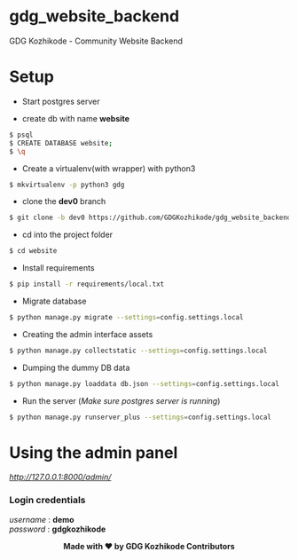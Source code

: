 # gdg_website_backend
GDG Kozhikode - Community Website Backend

# Setup
* Start postgres server

* create db with name **website**
```bash
$ psql
$ CREATE DATABASE website;
$ \q
```
* Create a virtualenv(with wrapper) with python3
```bash
$ mkvirtualenv -p python3 gdg   
```
* clone the **dev0** branch
```bash
$ git clone -b dev0 https://github.com/GDGKozhikode/gdg_website_backend.git
```
* cd into the project folder
```bash
$ cd website
```
* Install requirements
```bash
$ pip install -r requirements/local.txt
```
* Migrate database
```bash
$ python manage.py migrate --settings=config.settings.local
```
* Creating the admin interface assets
```bash
$ python manage.py collectstatic --settings=config.settings.local
```
* Dumping the dummy DB data
```bash
$ python manage.py loaddata db.json --settings=config.settings.local
```
* Run the server (*Make sure postgres server is running*)
```bash
$ python manage.py runserver_plus --settings=config.settings.local
```

# Using the admin panel
*http://127.0.0.1:8000/admin/*

### Login credentials
_username_ : **demo** <br>
_password_ : **gdgkozhikode**

<p align="center">
  <b>Made with ♥ by GDG Kozhikode Contributors</b><br>
</p>